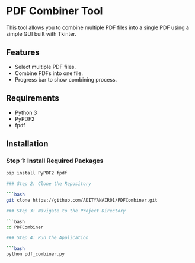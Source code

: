 # PDF Combiner Tool

This tool allows you to combine multiple PDF files into a single PDF using a simple GUI built with Tkinter.

## Features

- Select multiple PDF files.
- Combine PDFs into one file.
- Progress bar to show combining process.

## Requirements

- Python 3
- PyPDF2
- fpdf

## Installation

### Step 1: Install Required Packages

```bash
pip install PyPDF2 fpdf

### Step 2: Clone the Repository

```bash 
git clone https://github.com/ADITYANAIR01/PDFCombiner.git

### Step 3: Navigate to the Project Directory

```bash 
cd PDFCombiner

### Step 4: Run the Application

```bash 
python pdf_combiner.py